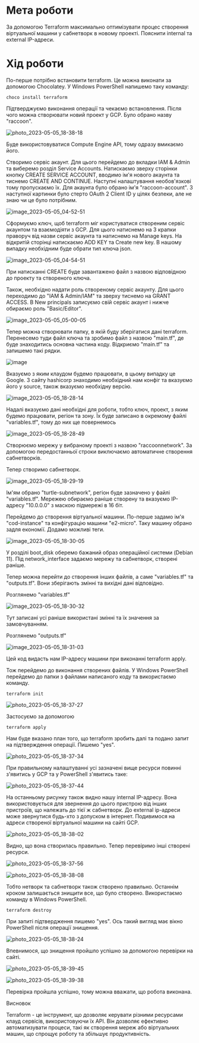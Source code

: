 # Мета роботи

За допомогою Terraform максимально оптимізувати процес створення віртуальної машини у сабнетворк в новому проекті. Пояснити internal та external IP-адреси.

# Хід роботи

По-перше потрібно встановити terraform. Це можна виконати за допомогою Chocolatey. У Windows PowerShell напишемо таку команду:

```
choco install terraform
```

Підтверджуємо виконання операції та чекаємо встановлення. Після чого можна створювати новий проект у GCP. Було обрано назву "raccoon".

![photo_2023-05-05_18-38-18](https://user-images.githubusercontent.com/132616149/236505059-c68a8df6-b388-4a4d-8942-6b7ab25e4a17.jpg)


Буде використовуватися Compute Engine API, тому одразу вмикаємо його.

Створимо сервіс акаунт. Для цього перейдемо до вкладки IAM & Admin та виберемо розділ Service Accounts. Натискаємо зверху сторінки кнопку CREATE SERVICE ACCOUNT, вводимо ім'я нового акаунта та тиснемо CREATE AND CONTINUE. Наступні налаштування необов'язкові тому пропускаємо їх. Для акаунта було обрано ім'я "raccoon-account". З наступної картинки було стерто OAuth 2 Client ID у цілях безпеки, але не знаю чи це було потрібним.

![image_2023-05-05_04-52-51](https://user-images.githubusercontent.com/132616149/236500569-06639365-fd79-40d7-b122-07ae344b623a.png)

Сформуємо ключ, щоб terraform міг користуватися створеним сервіс акаунтом та взаємодіяти з GCP. Для цього натиснемо на 3 крапки праворуч від назви сервіс акаунта та натиснемо на Manage keys. На відкритій сторінці натискаємо ADD KEY та Create new key. В нашому випадку необхідним буде обрати тип ключа json.

![image_2023-05-05_04-54-51](https://user-images.githubusercontent.com/132616149/236500640-dd124384-58a4-4843-864a-1471ef7b7437.png)

При натисканні CREATE буде завантажено файл з назвою відповідною до проекту та створеного ключа.

Також, необхідно надати роль створеному сервіс акаунту. Для цього переходимо до "IAM & Admin/IAM" та зверху тиснемо на GRANT ACCESS. В New principals записуємо свій сервіс акаунт і нижче обираємо роль "Basic/Editor".

![image_2023-05-05_05-00-05](https://user-images.githubusercontent.com/132616149/236500735-b541cc0b-450e-4292-95fc-04cbd64a7fd3.png)

Тепер можна створювати папку, в якій буду зберігатися дані terraform. Перенесемо туди файл ключа та зробимо файл з назвою "main.tf", де буде знаходитись основна частина коду. Відкриємо "main.tf" та запишемо такі рядки.

![image](https://user-images.githubusercontent.com/132616149/236502913-fd32d6f4-c1d7-400f-bb54-08e3900bdb33.png)


Вказуємо з яким клаудом будемо працювати, в цьому випадку це Google. З сайту hashicorp знаходимо необхідний нам конфіг та вказуємо його у source, також вказуємо необхідну версію.

![image_2023-05-05_18-28-14](https://user-images.githubusercontent.com/132616149/236502952-ad536cb6-bd31-45fb-92fd-d79ac634a261.png)


Надалі вказуємо дані необхідні для роботи, тобто ключ, проект, з яким будемо працювати, регіон та зону. Їх буде записано в окремому файлі "variables.tf", тому до них ще повернемось

![image_2023-05-05_18-28-49](https://user-images.githubusercontent.com/132616149/236503035-aa0ea14c-220b-4038-bc34-8dcab81cad48.png)


Створюємо мережу у вибраному проекті з назвою "raccoonnetwork". За допомогою передостанньої строки виключаємо автоматичне створення сабнетворків.

Тепер створимо сабнетворк.

![image_2023-05-05_18-29-19](https://user-images.githubusercontent.com/132616149/236503197-8a4ebc68-feab-4975-8bde-84007c436a20.png)

Ім'ям обрано "turtle-subnetwork", регіон буде зазначено у файлі "variables.tf". Мережею обираємо раніше створену та вказуємо IP-адресу "10.0.0.0" з маскою підмережі в 16 біт. 

Перейдемо до створення віртуальної машини. По-перше задамо ім'я "cod-instance" та конфігурацію машини "e2-micro". Таку машину обрано задля економії. Додамо можливі теги.

![image_2023-05-05_18-30-05](https://user-images.githubusercontent.com/132616149/236503306-12e7844d-d791-428f-949e-22b749525a69.png)

У розділі boot_disk оберемо бажаний образ операційної системи (Debian 11). Під network_interface задаємо мережу та сабнетворк, створені раніше.

Тепер можна перейти до створення інших файлів, а саме "variables.tf" та "outputs.tf". Вони зберігають змінні та вихідні дані відповідно.

Розглянемо "variables.tf"

![image_2023-05-05_18-30-32](https://user-images.githubusercontent.com/132616149/236503376-69af5372-93e0-430f-8f0f-24f06665e61e.png)

Тут записані усі раніше використані змінні та їх значення за замовчуванням.

Розглянемо "outputs.tf"

![image_2023-05-05_18-31-03](https://user-images.githubusercontent.com/132616149/236503467-f6e7eb61-c9f4-440b-816b-fa32f8d5531b.png)

Цей код видасть нам IP-адресу машини при виконанні terraform apply.

Тож перейдемо до виконання створених файлів. У Windows PowerShell перейдемо до папки з файлами написаного коду та використаємо команду.

```
terraform init
```

![photo_2023-05-05_18-37-27](https://user-images.githubusercontent.com/132616149/236504393-4339bec9-78b8-4c2a-83b3-4befbed801e9.jpg)

Застосуємо за допомогою

```
terraform apply
```

Нам буде вказано план того, що terraform зробить далі та подано запит на підтверждення операції. Пишемо "yes".

![photo_2023-05-05_18-37-34](https://user-images.githubusercontent.com/132616149/236504505-f566287d-543f-445a-95b4-f13a3c33cddb.jpg)


При правильному налаштуванні усі зазначені вище ресурси повинні з'явитись у GCP та у PowerShell з'явитись таке:

![photo_2023-05-05_18-37-44](https://user-images.githubusercontent.com/132616149/236504603-5eab1a8b-2398-4cd4-9549-4367b4a3ecf5.jpg)

На останньому рисунку також видно нашу internal IP-адресу. Вона використовується для звернення до цього пристрою від інших пристроїв, що належать до тієї ж сабнетворк. До external ip-адреси може звернутися будь-хто з допуском в інтернет. Подивимося на адреси створеної віртуальної машини на сайті GCP.

![photo_2023-05-05_18-38-02](https://user-images.githubusercontent.com/132616149/236504753-9b01e68b-60ab-4f97-ba79-16b9e3a2f353.jpg)

Видно, що вона створилась правильно. Тепер перевіримо інші створені ресурси.

![photo_2023-05-05_18-37-56](https://user-images.githubusercontent.com/132616149/236504830-ab0346f2-d05a-4317-8f52-b3783025c817.jpg)

![photo_2023-05-05_18-38-08](https://user-images.githubusercontent.com/132616149/236504923-0581fce4-f5c6-4d8e-bcdb-1d4ee1c112fb.jpg)

Тобто нетворк та сабнетворк також створено правильно. Останнім кроком залишається знищити все, що було створено. Використаємо команду в Windows PowerShell.

```
terraform destroy
```

При запиті підтвердження пишемо "yes". Ось такий вигляд має вікно PowerShell після операції знищення.

![photo_2023-05-05_18-38-24](https://user-images.githubusercontent.com/132616149/236505166-2f2d0e95-a175-4c0b-b60e-a47faac1eb71.jpg)

Впевнимося, що знищення пройшло успішно за допомогою перевірки на сайті.

![photo_2023-05-05_18-39-45](https://user-images.githubusercontent.com/132616149/236505324-74081c5d-1e30-42f1-b1fc-20097f202d27.jpg)

![photo_2023-05-05_18-39-38](https://user-images.githubusercontent.com/132616149/236505264-5f2846f1-de86-44c6-9e92-2897f5d0912d.jpg)

Перевірка пройшла успішно, тому можна вважати, що робота виконана.

Висновок

Terraform - це інструмент, що дозволяє керувати різними ресурсами клауд сервісів, використовуючи їх API. Він дозволяє ефективно автоматизувати процеси, такі як створення мереж або віртуальних машин, що спрощує роботу та збільшує продуктивність.
